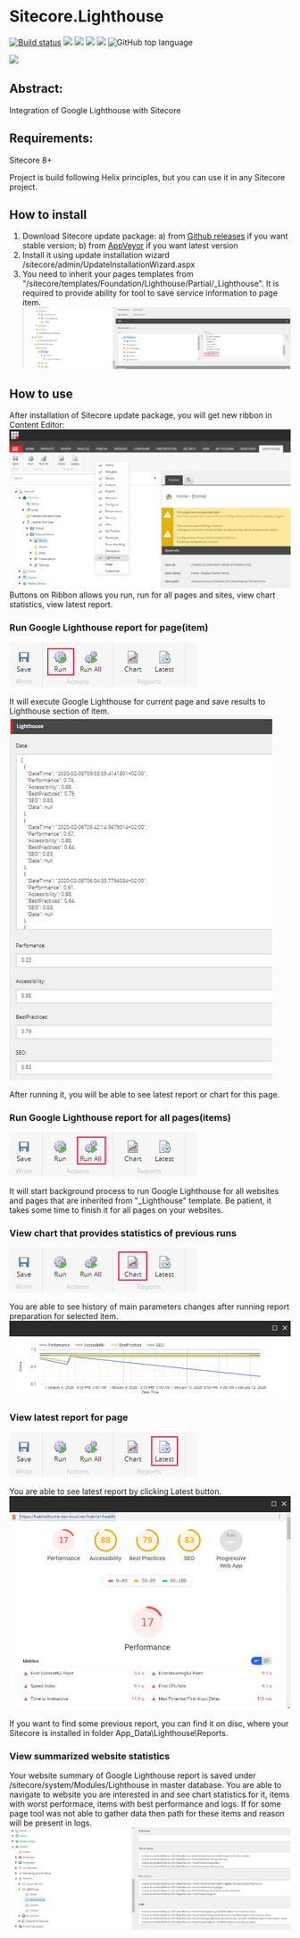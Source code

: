 # Sitecore.Lighthouse

[![Build status](https://ci.appveyor.com/api/projects/status/jsjfx04v9u929os2?svg=true)](https://ci.appveyor.com/project/Antonytm/sitecore-Lighthouse)
[![](https://sonarcloud.io/api/project_badges/measure?project=Sitecore.Lighthouse&metric=coverage)](https://sonarcloud.io/component_measures?id=Sitecore.Lighthouse&metric=coverage)
[![](https://sonarcloud.io/api/project_badges/measure?project=Sitecore.Lighthouse&metric=code_smells)](https://sonarcloud.io/component_measures?id=Sitecore.Lighthouse&metric=code_smells) 
[![](https://sonarcloud.io/api/project_badges/measure?project=Sitecore.Lighthouse&metric=bugs)](https://sonarcloud.io/component_measures?id=Sitecore.Lighthouse&metric=bugs)
[![](https://sonarcloud.io/api/project_badges/measure?project=Sitecore.Lighthouse&metric=vulnerabilities)](https://sonarcloud.io/project/issues?id=Sitecore.Lighthouse&resolved=false&types=VULNERABILITY)
![GitHub top language](https://img.shields.io/github/languages/top/antonytm/sitecore.lighthouse)

[![](https://sonarcloud.io/api/project_badges/quality_gate?project=Sitecore.Lighthouse)](https://sonarcloud.io/dashboard/index/Sitecore.Lighthouse)

## Abstract:

Integration of Google Lighthouse with Sitecore

## Requirements:
Sitecore 8+

Project is build following Helix principles, but you can use it in any Sitecore project.

## How to install

1. Download Sitecore update package: a) from [Github releases](https://github.com/Antonytm/Sitecore.Lighthouse/releases) if you want stable version; b) from [AppVeyor](https://ci.appveyor.com/project/Antonytm/sitecore-Lighthouse) if you want latest version
2. Install it using update installation wizard /sitecore/admin/UpdateInstallationWizard.aspx
3. You need to inherit your pages templates from "/sitecore/templates/Foundation/Lighthouse/Partial/_Lighthouse". It is required to provide ability for tool to save service information to page item.
![Inheritance](/docs/images/inheritance.png)

## How to use 

After installation of Sitecore update package, you will get new ribbon in Content Editor:
![Sitecore Ribbon](/docs/images/ribbon.png)
Buttons on Ribbon allows you run, run for all pages and sites, view chart statistics, view latest report.

### Run Google Lighthouse report for page(item)
![Run](/docs/images/run.png)

It will execute Google Lighthouse for current page and save results to Lighthouse section of item. 
![Service data](/docs/images/serviceData.png)

After running it, you will be able to see latest report or chart for this page.

### Run Google Lighthouse report for all pages(items)
![Run all](/docs/images/runAll.png)

It will start background process to run Google Lighthouse for all websites and pages that are inherited from "_Lighthouse" template.
Be patient, it takes some time to finish it for all pages on your websites.

### View chart that provides statistics of previous runs
![Chart](/docs/images/chart.png)

You are able to see history of main parameters changes after running report preparation for selected item.
![Chart example](/docs/images/chartExample.png)

### View latest report for page
![Latest report](/docs/images/latest.png)

You are able to see latest report by clicking Latest button. 
![Latest report example](/docs/images/latestExample.png)

If you want to find some previous report, you can find it on disc, where your Sitecore is installed in folder App_Data\Lighthouse\Reports. 

### View summarized website statistics
Your website summary of Google Lighthouse report is saved under /sitecore/system/Modules/Lighthouse in master database. You are able to navigate to website you are interested in and see chart statistics for it, items with worst performace, items with best performance and logs. If for some page tool was not able to gather data then path for these items and reason will be present in logs.
![Site summary](/docs/images/siteSummary.png)
